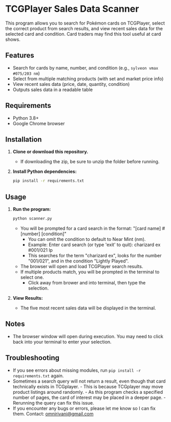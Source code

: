 # TCGPlayer Sales Data Scanner

This program allows you to search for Pokémon cards on TCGPlayer, select the correct product from search results, and view recent sales data for the selected card and condition. Card traders may find this tool useful at card shows.

## Features

- Search for cards by name, number, and condition (e.g., `sylveon vmax #075/203 nm`)
- Select from multiple matching products (with set and market price info)
- View recent sales data (price, date, quantity, condition)
- Outputs sales data in a readable table

## Requirements

- Python 3.8+
- Google Chrome browser

## Installation

1. **Clone or download this repository.**
   - If downloading the zip, be sure to unzip the folder before running.

2. **Install Python dependencies:**
   ```bash
   pip install -r requirements.txt
   ```

## Usage

1. **Run the program:**
   ```bash
   python scanner.py
   ```
   - You will be prompted for a card search in the format: "[card name] #[number] [condition]"
        - You can omit the condition to default to Near Mint (nm).
        - Example: Enter card search (or type 'exit' to quit): charizard ex #001/021 lp
        - This searches for the term "charizard ex", looks for the number "001/021", and in the condition "Lightly Played".
   - The browser will open and load TCGPlayer search results.
   - If multiple products match, you will be prompted in the terminal to select one. 
        - Click away from brower and into terminal, then type the selection.

2. **View Results:**
   - The five most recent sales data will be displayed in the terminal.

## Notes

- The browser window will open during execution. You may need to click back into your terminal to enter your selection.

## Troubleshooting

- If you see errors about missing modules, run `pip install -r requirements.txt` again.
- Sometimes a search query will not return a result, even though that card technically exists in TCGplayer. 
      - This is because TCGplayer may move product listings around randomly.
      - As this program checks a specified number of pages, the card of interest may be placed in a deeper page.
      - Rerunning the query can fix this issue.
- If you encounter any bugs or errors, please let me know so I can fix them. Contact: omnirivani@gmail.com

